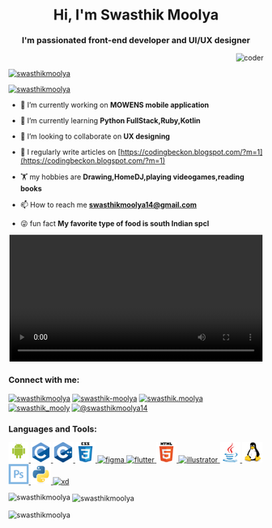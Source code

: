 <h1 align="center">Hi, I'm Swasthik Moolya </h1>
<h3 align="center">I'm passionated front-end developer and UI/UX designer</h3>
<p align="right"> <img src="https://media.tenor.com/DBqjevyA2o4AAAAd/bongo-cat-codes.gif" alt="coder" hieght="500" width="500"/></p>
<p align="left"> <a href="https://github.com/ryo-ma/github-profile-trophy"><img src="https://github-profile-trophy.vercel.app/?username=swasthikmoolya" alt="swasthikmoolya" /></a> </p>

<p align="left"> <a href="https://twitter.com/swasthikmoolya" target="blank"><img src="https://img.shields.io/twitter/follow/swasthikmoolya?logo=twitter&style=for-the-badge" alt="swasthikmoolya" /></a> </p>

- 🔭 I’m currently working on **MOWENS mobile application**

- 🌱 I’m currently learning **Python FullStack,Ruby,Kotlin**

- 👯 I’m looking to collaborate on **UX designing**

- 📝 I regularly write articles on [https://codingbeckon.blogspot.com/?m=1](https://codingbeckon.blogspot.com/?m=1)

- 🏋️ my hobbies are **Drawing,HomeDJ,playing videogames,reading books**

- 📫 How to reach me **swasthikmoolya14@gmail.com**

- 😜 fun fact **My favorite type of food is south Indian spcl**

<p align="center"> <video src="https://i.gifer.com/758X.mp4" alt="coder" hieght="500" width="500"/></p>

<h3 align="left">Connect with me:</h3>
<p align="left">
<a href="https://twitter.com/swasthikmoolya" target="blank"><img align="center" src="https://raw.githubusercontent.com/rahuldkjain/github-profile-readme-generator/master/src/images/icons/Social/twitter.svg" alt="swasthikmoolya" height="30" width="40" /></a>
<a href="https://linkedin.com/in/swasthik-moolya" target="blank"><img align="center" src="https://raw.githubusercontent.com/rahuldkjain/github-profile-readme-generator/master/src/images/icons/Social/linked-in-alt.svg" alt="swasthik-moolya" height="30" width="40" /></a>
<a href="https://instagram.com/swasthik.moolya" target="blank"><img align="center" src="https://raw.githubusercontent.com/rahuldkjain/github-profile-readme-generator/master/src/images/icons/Social/instagram.svg" alt="swasthik.moolya" height="30" width="40" /></a>
<a href="https://www.codechef.com/users/swasthik_mooly" target="blank"><img align="center" src="https://cdn.jsdelivr.net/npm/simple-icons@3.1.0/icons/codechef.svg" alt="swasthik_mooly" height="30" width="40" /></a>
<a href="https://www.hackerrank.com/@swasthikmoolya14" target="blank"><img align="center" src="https://raw.githubusercontent.com/rahuldkjain/github-profile-readme-generator/master/src/images/icons/Social/hackerrank.svg" alt="@swasthikmoolya14" height="30" width="40" /></a>
</p>

<h3 align="left">Languages and Tools:</h3>
<p align="left"> <a href="https://developer.android.com" target="_blank" rel="noreferrer"> <img src="https://raw.githubusercontent.com/devicons/devicon/master/icons/android/android-original-wordmark.svg" alt="android" width="40" height="40"/> </a> <a href="https://www.cprogramming.com/" target="_blank" rel="noreferrer"> <img src="https://raw.githubusercontent.com/devicons/devicon/master/icons/c/c-original.svg" alt="c" width="40" height="40"/> </a> <a href="https://www.w3schools.com/cpp/" target="_blank" rel="noreferrer"> <img src="https://raw.githubusercontent.com/devicons/devicon/master/icons/cplusplus/cplusplus-original.svg" alt="cplusplus" width="40" height="40"/> </a> <a href="https://www.w3schools.com/css/" target="_blank" rel="noreferrer"> <img src="https://raw.githubusercontent.com/devicons/devicon/master/icons/css3/css3-original-wordmark.svg" alt="css3" width="40" height="40"/> </a> <a href="https://www.figma.com/" target="_blank" rel="noreferrer"> <img src="https://www.vectorlogo.zone/logos/figma/figma-icon.svg" alt="figma" width="40" height="40"/> </a> <a href="https://flutter.dev" target="_blank" rel="noreferrer"> <img src="https://www.vectorlogo.zone/logos/flutterio/flutterio-icon.svg" alt="flutter" width="40" height="40"/> </a> <a href="https://www.w3.org/html/" target="_blank" rel="noreferrer"> <img src="https://raw.githubusercontent.com/devicons/devicon/master/icons/html5/html5-original-wordmark.svg" alt="html5" width="40" height="40"/> </a> <a href="https://www.adobe.com/in/products/illustrator.html" target="_blank" rel="noreferrer"> <img src="https://www.vectorlogo.zone/logos/adobe_illustrator/adobe_illustrator-icon.svg" alt="illustrator" width="40" height="40"/> </a> <a href="https://www.java.com" target="_blank" rel="noreferrer"> <img src="https://raw.githubusercontent.com/devicons/devicon/master/icons/java/java-original.svg" alt="java" width="40" height="40"/> </a> <a href="https://www.linux.org/" target="_blank" rel="noreferrer"> <img src="https://raw.githubusercontent.com/devicons/devicon/master/icons/linux/linux-original.svg" alt="linux" width="40" height="40"/> </a> <a href="https://www.photoshop.com/en" target="_blank" rel="noreferrer"> <img src="https://raw.githubusercontent.com/devicons/devicon/master/icons/photoshop/photoshop-line.svg" alt="photoshop" width="40" height="40"/> </a> <a href="https://www.python.org" target="_blank" rel="noreferrer"> <img src="https://raw.githubusercontent.com/devicons/devicon/master/icons/python/python-original.svg" alt="python" width="40" height="40"/> </a> <a href="https://www.adobe.com/products/xd.html" target="_blank" rel="noreferrer"> <img src="https://cdn.worldvectorlogo.com/logos/adobe-xd.svg" alt="xd" width="40" height="40"/> </a> </p>

<p><img align="left" src="https://github-readme-stats.vercel.app/api/top-langs?username=swasthikmoolya&show_icons=true&locale=en&layout=compact" alt="swasthikmoolya" /></p>

<p>&nbsp;<img align="center" src="https://github-readme-stats.vercel.app/api?username=swasthikmoolya&show_icons=true&locale=en" alt="swasthikmoolya" /></p>

<p><img align="center" src="https://github-readme-streak-stats.herokuapp.com/?user=swasthikmoolya&" alt="swasthikmoolya" /></p>
